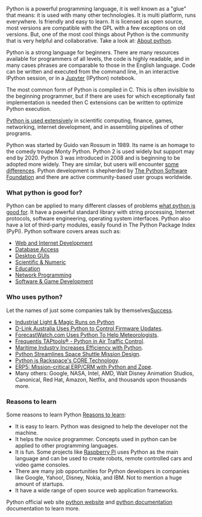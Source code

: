 Python is a powerful programming language, it is well known as a "glue" that means: it is used with many other technologies. It is multi platform, runs everywhere. Is friendly and easy to learn. It is licensed as open source, most versions are compatible with the GPL with a few exceptions on old versions. But, one of the most cool things about Python is the community that is very helpful and collaborative. Take a look at: [About python](https://www.python.org/about/).

Python is a strong language for beginners. There are many resources available for programmers of all levels, the code is highly readable, and in many cases phrases are comparable to those in the English language. Code can be written and executed from the command line, in an interactive IPython session, or in a [Jupyter](http://jupyter.org) (IPython) notebook.

The most common form of Python is compiled in C. This is often invisible to the beginning programmer, but if there are uses for which exceptionally fast implementation is needed then C extensions can be written to optimize Python execution.

[Python is used extensively](https://www.python.org/about/apps/) in scientific computing, finance, games, networking, internet development, and in assembling pipelines of other programs.

Python was started by Guido van Rossum in 1989. Its name is an homage to the comedy troupe Monty Python. Python 2 is used widely but support may end by 2020. Python 3 was introduced in 2008 and is beginning to be adopted more widely. They are similar, but users will encounter [some differences](http://blog.teamtreehouse.com/python-2-vs-python-3). Python development is shepherded by [The Python Software Foundation](https://www.python.org/about/) and there are active community-based user groups worldwide.

### What python is good for?

Python can be applied to many different classes of problems [what python is good for](https://docs.python.org/3/faq/general.html#what-is-python-good-for). It have a powerful standard library with string processing, Internet protocols, software engineering, operating system interfaces. Python also have a lot of third-party modules, easily found in The Python Package Index (PyPi). Python software covers areas such as:

- [Web and Internet Development](https://www.python.org/about/apps/#web-and-internet-development)
- [Database Access](https://www.python.org/about/apps/#database-access)
- [Desktop GUIs](https://www.python.org/about/apps/#desktop-guis)
- [Scientific & Numeric](https://www.python.org/about/apps/#scientific-and-numeric)
- [Education](https://www.python.org/about/apps/#education)
- [Network Programming](https://www.python.org/about/apps/#network-programming)
- [Software & Game Development](https://www.python.org/about/apps/#software-development)

### Who uses python?

Let the names of just some companies talk by themselves[Success](https://www.python.org/about/success/).

- [Industrial Light & Magic Runs on Python](https://www.python.org/about/success/ilm/)
- [D-Link Australia Uses Python to Control Firmware Updates](https://www.python.org/about/success/dlink).
- [ForecastWatch.com Uses Python To Help Meteorologists](https://www.python.org/about/success/forecastwatch/).
- [Frequentis TAPtools® - Python in Air Traffic Control](https://www.python.org/about/success/frequentis/).
- [Maritime Industry Increases Efficiency with Python](https://www.python.org/about/success/tribon/).
- [Python Streamlines Space Shuttle Mission Design](https://www.python.org/about/success/usa/).
- [Python is Rackspace's CORE Technology](https://www.python.org/about/success/rackspace/).
- [ERP5: Mission-critical ERP/CRM with Python and Zope](https://www.python.org/about/success/nexedi/).
- Many others: Google, NASA, Intel, AMD, Walt Disney Animation Studios, Canonical, Red Hat, Amazon, Netflix, and thousands upon thousands more.

### Reasons to learn

Some reasons to learn Python [Reasons to learn](http://www.skilledup.com/articles/reasons-to-learn-python):

- It is easy to learn. Python was designed to help the developer not the machine.
- It helps the novice programmer. Concepts used in python can be applied to other programming languages.
- It is fun. Some projects like [Raspberry Pi](http://www.raspberrypi.org/faqs#introWhatIs) uses Python as the main language and can be used to create robots, remote controlled cars and video game consoles.
- There are many job opportunities for Python developers in companies like Google, Yahoo!, Disney, Nokia, and IBM. Not to mention a huge amount of startups. 
- It have a wide range of open source web application frameworks.

Python official web site [python website](https://www.python.org) and [python documentation](https://docs.python.org/) documentation to learn more.

